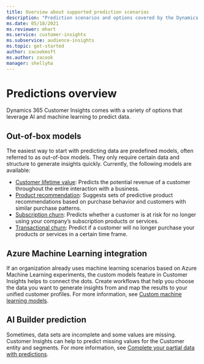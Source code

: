 ```yaml
---
title: Overview about supported prediction scenarios
description: "Prediction scenarios and options covered by the Dynamics 365 Customer Insights application."
ms.date: 05/18/2021
ms.reviewer: mhart
ms.service: customer-insights
ms.subservice: audience-insights
ms.topic: get-started
author: zacookmsft
ms.author: zacook
manager: shellyha
---
```


# Predictions overview

Dynamics 365 Customer Insights comes with a variety of options that leverage AI and machine learning to predict data. 

## Out-of-box models

The easiest way to start with predicting data are predefined models, often referred to as out-of-box models. They only require certain data and structure to generate insights quickly. Currently, the following models are available: 
- [Customer lifetime value](predict-customer-lifetime-value.md): Predicts the potential revenue of a customer throughout the entire interaction with a business. 
- [Product recommendation](predict-product-recommendation.md): Suggests sets of predictive product recommendations based on purchase behavior and customers with similar purchase patterns.
- [Subscription churn](predict-subscription-churn.md): Predicts whether a customer is at risk for no longer using your company’s subscription products or services.
- [Transactional churn](predict-transactional-churn.md): Predict if a customer will no longer purchase your products or services in a certain time frame.

## Azure Machine Learning integration

If an organization already uses machine learning scenarios based on Azure Machine Learning experiments, the custom models feature in Customer Insights helps to connect the dots. Create workflows that help you choose the data you want to generate insights from and map the results to your unified customer profiles. For more information, see [Custom machine learning models](custom-models.md).

## AI Builder prediction

Sometimes, data sets are incomplete and some values are missing. Customer Insights can help to predict missing values for the Customer entity and segments. For more information, see [Complete your partial data with predictions](predictions.md).
